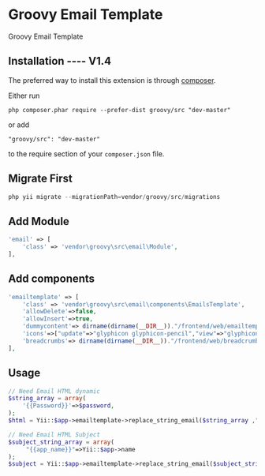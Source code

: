 Groovy Email Template
=====================
Groovy Email Template

Installation ---- V1.4
------------

The preferred way to install this extension is through [composer](http://getcomposer.org/download/).

Either run

```
php composer.phar require --prefer-dist groovy/src "dev-master"
```

or add

```
"groovy/src": "dev-master"
```

to the require section of your `composer.json` file.

Migrate First 
-----
```php 
php yii migrate --migrationPath=vendor/groovy/src/migrations
```

Add Module
----------------------------
```php
'email' => [
    'class' => 'vendor\groovy\src\email\Module',
],

```

Add components
----------------------------
```php
'emailtemplate' => [
    'class' => 'vendor\groovy\src\email\components\EmailsTemplate',
    'allowDelete'=>false,
    'allowInsert'=>true,
    'dummycontent'=> dirname(dirname(__DIR__))."/frontend/web/emailtemplate/dummy.html",
    'icons'=>["update"=>"glyphicon glyphicon-pencil","view"=>"glyphicon glyphicon-eye-open","delete"=>"glyphicon glyphicon-trash"],
    'breadcrumbs'=> dirname(dirname(__DIR__))."/frontend/web/breadcrumbs/breadcrumbs.php",
],
```


Usage
-----

```php
// Need Email HTML dynamic
$string_array = array(
    '{{Password}}'=>$password,
);
$html = Yii::$app->emailtemplate->replace_string_email($string_array ,"welcome_email"); // $string_array = Array Of String welcome_email = Email Slug

// Need Email HTML Subject
$subject_string_array = array(
     "{{app_name}}"=>Yii::$app->name
);
$subject = Yii::$app->emailtemplate->replace_string_email($subject_string_array ,"welcome_email","subject");// $string_array = Array Of String welcome_mail = Email Slug and subject

```
